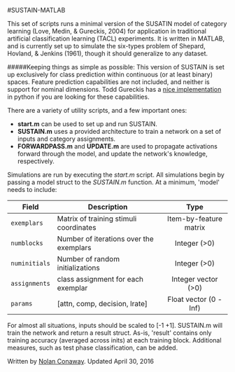 #SUSTAIN-MATLAB

This set of scripts runs a minimal version of the SUSATIN model of category learning (Love, Medin, & Gureckis, 2004) for application in  traditional artificial classification learning (TACL) experiments. It is written in MATLAB, and is currently set up to simulate the six-types problem of Shepard, Hovland, & Jenkins (1961), though it should generalize to any dataset.



#####Keeping things as simple as possible:
This version of SUSTAIN is set up exclusively for class prediction within continuous (or at least binary) spaces. Feature prediction capabilities are not included, and neither is support for nominal dimensions. Todd Gureckis has a [nice implementation](https://github.com/NYUCCL/sustain_python) in python if you are looking for these capabilities.

There are a variety of utility scripts, and a few important ones:
- **start.m** can be used to set up and run SUSTAIN.
- **SUSTAIN.m** uses a provided architecture to train a network on a set of inputs and category assignments.
- **FORWARDPASS.m** and **UPDATE.m** are used to propagate activations forward through the model, and update the network's knowledge, respectively.

Simulations are run by executing the *start.m* script. All simulations begin by passing a model struct to the *SUSTAIN.m* function. At a minimum, 'model' needs to include:


| Field          | Description                               | Type                            |
| ---------------| ------------------------------------------| :-----------------------------: |
| `exemplars`    | Matrix of training stimuli coordinates    | Item-by-feature matrix          |
| `numblocks`    | Number of iterations over the exemplars   | Integer (>0)                    |
| `numinitials`  | Number of random initializations          | Integer (>0)                    |
| `assignments`  | class assignment for each exemplar        | Integer vector (>0)             |
| `params`       | [attn, comp, decision, lrate]             | Float vector (0 - Inf)          |

For almost all situations, inputs should be scaled to [-1 +1]. SUSTAIN.m will train the network and return a result struct. As-is, 'result' contains only training accuracy (averaged across inits) at each training block. Additional measures, such as test phase classification, can be added.

Written by [Nolan Conaway](http://bingweb.binghamton.edu/~nconawa1/).
Updated April 30, 2016

